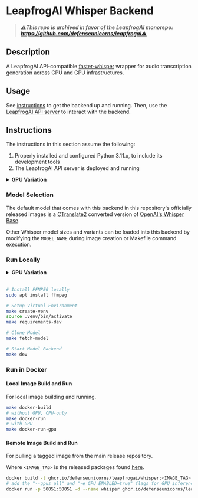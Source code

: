 # LeapfrogAI Whisper Backend

> ***⚠️This repo is archived in favor of the LeapfrogAI monorepo: https://github.com/defenseunicorns/leapfrogai⚠️***

## Description

A LeapfrogAI API-compatible [faster-whisper](https://github.com/SYSTRAN/faster-whisper) wrapper for audio transcription generation across CPU and GPU infrastructures.

## Usage

See [instructions](#instructions) to get the backend up and running. Then, use the [LeapfrogAI API server](https://github.com/defenseunicorns/leapfrogai-api) to interact with the backend.

## Instructions

The instructions in this section assume the following:

1. Properly installed and configured Python 3.11.x, to include its development tools
2. The LeapfrogAI API server is deployed and running

<details>
<summary><b>GPU Variation</b></summary>
<br/>
The following are additional assumptions for GPU inferencing:

3. You have properly installed one or more NVIDIA GPUs and GPU drivers
4. You have properly installed and configured the [cuda-toolkit](https://developer.nvidia.com/cuda-toolkit) and [nvidia-container-toolkit](https://docs.nvidia.com/datacenter/cloud-native/container-toolkit/latest/index.html)
</details>

### Model Selection

The default model that comes with this backend in this repository's officially released images is a [CTranslate2](https://github.com/OpenNMT/CTranslate2) converted version of [OpenAI's Whisper Base](https://huggingface.co/openai/whisper-base).

Other Whisper model sizes and variants can be loaded into this backend by modifying the `MODEL_NAME` during image creation or Makefile command execution.

### Run Locally

<details>
<summary><b>GPU Variation</b></summary>
<br/>
The following additional variables must be exported for local GPU inferencing:

```bash
# enable GPU switch
export GPU_ENABLED=true

# point to VENV's local CUDA 11.8 python lib
export LD_LIBRARY_PATH=${PWD}/.venv/lib64/python3.11/site-packages/nvidia/cublas/lib:${PWD}/.venv/lib64/python3.11/site-packages/nvidia/cudnn/lib
```

</details>
<br/>

```bash
# Install FFMPEG locally
sudo apt install ffmpeg

# Setup Virtual Environment
make create-venv
source .venv/bin/activate
make requirements-dev

# Clone Model
make fetch-model

# Start Model Backend
make dev
```

### Run in Docker

#### Local Image Build and Run

For local image building and running.

```bash
make docker-build
# without GPU, CPU-only
make docker-run
# with GPU
make docker-run-gpu
```

#### Remote Image Build and Run

For pulling a tagged image from the main release repository.

Where `<IMAGE_TAG>` is the released packages found [here](https://github.com/orgs/defenseunicorns/packages/container/package/leapfrogai%2Fwhisper).

```bash
docker build -t ghcr.io/defenseunicorns/leapfrogai/whisper:<IMAGE_TAG> .
# add the "--gpus all" and "-e GPU_ENABLED=true" flags for GPU inferencing
docker run -p 50051:50051 -d --name whisper ghcr.io/defenseunicorns/leapfrogai/whisper:<IMAGE_TAG>
```
